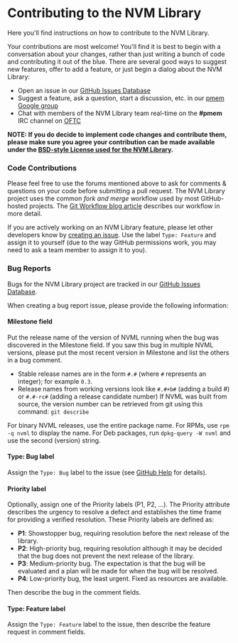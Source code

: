 # Contributing to the NVM Library

Here you'll find instructions on how to contribute to the NVM Library.

Your contributions are most welcome!  You'll find it is best to begin
with a conversation about your changes, rather than just writing a bunch
of code and contributing it out of the blue.
There are several good ways to suggest new features, offer to add a feature,
or just begin a dialog about the NVM Library:

* Open an issue in our [GitHub Issues Database](https://github.com/pmem/issues/issues)
* Suggest a feature, ask a question, start a discussion, etc. in our [pmem Google group](http://groups.google.com/group/pmem)
* Chat with members of the NVM Library team real-time on the **#pmem** IRC channel on [OFTC](http://www.oftc.net)

**NOTE: If you do decide to implement code changes and contribute them,
please make sure you agree your contribution can be made available
under the [BSD-style License used for the NVM Library](https://github.com/pmem/nvml/blob/master/LICENSE).**

### Code Contributions

Please feel free to use the forums mentioned above to ask
for comments & questions on your code before submitting
a pull request.  The NVM Library project uses the common
*fork and merge* workflow used by most GitHub-hosted projects.
The [Git Workflow blog article](http://pmem.io/2014/09/09/git-workflow.html)
describes our workflow in more detail.

If you are actively working on an NVM Library feature, please let other
developers know by [creating an issue](https://github.com/pmem/issues/issues).
Use the label `Type: Feature` and assign it to yourself (due to the way
GitHub permissions work, you may need to ask a team member to assign it to you).

### Bug Reports

Bugs for the NVM Library project are tracked in our [GitHub Issues Database](https://github.com/pmem/issues/issues).

When creating a bug report issue, please provide the following information:

#### Milestone field

Put the release name of the version of NVML running when the
bug was discovered in the Milestone field.  If you saw this bug
in multiple NVML versions, please put the most recent version in
Milestone and list the others in a bug comment.
- Stable release names are in the form `#.#` (where `#` represents an integer); for example `0.3`.
- Release names from working versions look like `#.#+b#` (adding a build #) or `#.#-rc#` (adding a release candidate number)
If NVML was built from source, the version number can be retrieved
from git using this command: `git describe`

For binary NVML releases, use the entire package name.
For RPMs, use `rpm -q nvml` to display the name.
For Deb packages, run `dpkg-query -W nvml` and use the
second (version) string.

#### Type: Bug label

Assign the `Type: Bug` label to the issue
(see [GitHub Help](https://help.github.com/articles/applying-labels-to-issues-and-pull-requests) for details).

#### Priority label

Optionally, assign one of the Priority labels (P1, P2, ...).
The Priority attribute describes the urgency to resolve a defect
and establishes the time frame for providing a verified resolution.
These Priority labels are defined as:

* **P1**: Showstopper bug, requiring resolution before the next release of the library.
* **P2**: High-priority bug, requiring resolution although it may be decided that the bug does not prevent the next release of the library.
* **P3**: Medium-priority bug.  The expectation is that the bug will be evaluated and a plan will be made for when the bug will be resolved.
* **P4**: Low-priority bug, the least urgent.  Fixed as resources are available.

Then describe the bug in the comment fields.

#### Type: Feature label

Assign the `Type: Feature` label to the issue, then describe the feature request in comment fields.
